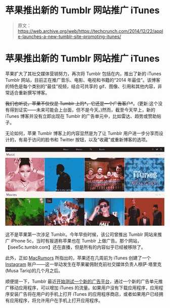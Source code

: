 # 苹果推出新的 Tumblr 网站推广 iTunes 

> 原文：<https://web.archive.org/web/https://techcrunch.com/2014/12/22/apple-launches-a-new-tumblr-site-promoting-itunes/>

# 苹果推出新的 Tumblr 网站推广 iTunes

苹果扩大了其社交媒体营销努力，再次将 Tumblr 包括在内，推出了新的 iTunes Tumblr 网站，目前正在推广音乐、电影、电视和书籍的“2014 年最佳”。该博客的特色是每个类别的“最佳”视频，结合可共享的 gif、图像、引用和其他内容，非常适合重新撰写博客。

~~我们也听说，苹果不仅仅是 Tumblr 上的*，它还是一个广告客户*~~。(更新:这个没有得到证实——未来可能会上台面，但不是今天。)然而，截至今天早上，新的 iTunes 博客并没有立即出现在 Tumblr 的广告单元中，比如雷达、趋势或赞助帖子。

无论如何，苹果 Tumblr 博客上的内容显然是为了让 Tumblr 用户进一步分享而设计的，有易于访问的脸书和 Twitter 按钮，以及“收藏”或重新博客的选项。

![Screen Shot 2014-12-22 at 12.42.31 PM](img/c8295573f14f42c13c94dff6accc4d5a.png)

这不是苹果第一次涉足 Tumblr。今年早些时候，该公司曾推出 Tumblr 网站来推广 iPhone 5c，当时有报道称苹果也在 Tumblr 上做广告。那个网站，【isee5c.tumblr.com】还在直播，但是所有的内容似乎已经被移除了。

此外，正如 [MacRumors](https://web.archive.org/web/20221204114545/http://www.macrumors.com/2014/12/22/apple-new-itunes-tumblr-site/) 所指出的，苹果还在几周前为 iTunes 创建了一个 [Instagram](https://web.archive.org/web/20221204114545/http://instagram.com/iTunes) 账户——这一举动发生在苹果雇佣耐克前社交媒体负责人穆萨·塔里克(Musa Tariq)的几个月之后。

顺便提一下，Tumblr 最近[开始测试一个新的广告平台](https://web.archive.org/web/20221204114545/https://beta.techcrunch.com/2014/11/25/tumblr-rolls-out-mobile-app-install-ads-in-the-form-of-shareable-sponsored-posts/)，通过一个新的广告单元推广移动应用程序，可以增加 iTunes 的流量。如果用户没有下载应用程序，应用程序安装广告将在用户的手机上打开 iTunes 的应用程序商店，或者如果用户已经拥有应用程序，将允许用户在手机上打开应用程序。